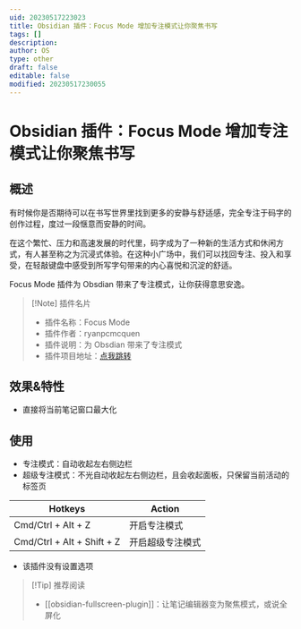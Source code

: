 ```yaml
---
uid: 20230517223023
title: Obsidian 插件：Focus Mode 增加专注模式让你聚焦书写
tags: []
description: 
author: OS
type: other
draft: false
editable: false
modified: 20230517230055
---
```


# Obsidian 插件：Focus Mode 增加专注模式让你聚焦书写

## 概述

有时候你是否期待可以在书写世界里找到更多的安静与舒适感，完全专注于码字的创作过程，度过一段惬意而安静的时间。

在这个繁忙、压力和高速发展的时代里，码字成为了一种新的生活方式和休闲方式，有人甚至称之为沉浸式体验。在这种小广场中，我们可以找回专注、投入和享受，在轻敲键盘中感受到所写字句带来的内心喜悦和沉淀的舒适。

Focus Mode 插件为 Obsdian 带来了专注模式，让你获得意思安逸。

> [!Note] 插件名片
> - 插件名称：Focus Mode
> - 插件作者：ryanpcmcquen
> - 插件说明：为 Obsdian 带来了专注模式
> - 插件项目地址：[点我跳转](https://github.com/ryanpcmcquen/obsidian-focus-mode)

## 效果&特性

- 直接将当前笔记窗口最大化

## 使用

- 专注模式：自动收起左右侧边栏
- 超级专注模式：不光自动收起左右侧边栏，且会收起面板，只保留当前活动的标签页

| Hotkeys            | Action       |
| ------------------ | ------------ |
| Cmd/Ctrl + Alt + Z | 开启专注模式 |
| Cmd/Ctrl + Alt + Shift + Z   |    开启超级专注模式    |

- 该插件没有设置选项

> [!Tip] 推荐阅读
> - [[obsidian-fullscreen-plugin]]：让笔记编辑器变为聚焦模式，或说全屏化